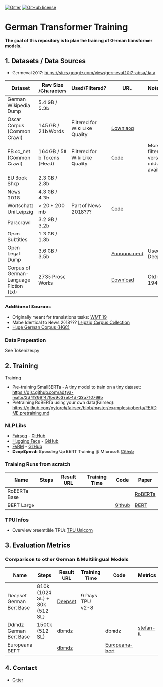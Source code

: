 [![Gitter](https://badges.gitter.im/German-Transformer-Training/community.svg)](https://gitter.im/German-Transformer-Training/community?utm_source=badge&utm_medium=badge&utm_campaign=pr-badge)
[![GitHub license](https://img.shields.io/github/license/PhilipMay/german-transformer-training)](https://github.com/PhilipMay/german-transformer-training/blob/master/LICENSE)

# German Transformer Training
**The goal of this repository is to plan the training of German transformer models.**


## 1. Datasets / Data Sources
- Germeval 2017: https://sites.google.com/view/germeval2017-absa/data

Dataset                                                                  | Raw Size    /Characters                                                               | Used/Filtered?                                                            | URL| Notes/Status
----------------------------------------------------------------------------------- | ---------------------------------------------------------------------------- | ------------------------------------------------------------------ | ----------------------------------------------------- | ----------------------------------
German Wikipedia Dump                                         |  5.4 GB / 5.3b   |             |       | 
Oscar Corpus (Common Crawl)                                       |  145 GB / 21b Words  |     Filtered for Wiki Like Quality        |  <a href ='https://oscar-corpus.com/'>Downlaod</a>     | 
FB cc_net (Common Crawl)                                       |  164 GB / 58 b Tokens (Head) |     Filtered for Wiki Like Quality        |  <a href ='https://github.com/facebookresearch/cc_net'>Code</a>     |  More broadly filtered versions middle&tail available too
EU Book Shop                                              | 2.3 GB / 2.3b  |        | 
News 2018                                             | 4.3 GB / 4.3b  |        | 
Wortschatz Uni Leipzig                                             | > 20 * 200 mb |   Part of News 2018???     | <a href ='https://wortschatz.uni-leipzig.de/de/download/german'>Code</a> 
Paracrawl                                            | 3.2 GB / 3.2b  |        | 
Open Subtitles                                            | 1.3 GB / 1.3b  |        | 
Open Legal Dump                                                    |   3.6 GB / 3.5b        | | <a href ='http://openlegaldata.io/research/2019/02/19/court-decision-dataset.html'>Announcment</a>        | Used by Deepset
Corpus of German-Language Fiction (txt) | 2735 Prose Works  |        |  <a href ='https://figshare.com/articles/Corpus_of_German-Language_Fiction_txt_/4524680/1'>Download</a> | Old (1510-1940)

### Additional Sources 
- Originally meant for translations tasks: <a href ='http://www.statmt.org/wmt19/translation-task.html#download'>WMT 19</a>
- Mabe Identical to News 2018??? <a href ='https://datasetsearch.research.google.com/search?query=german&docid=37NTDqMDLv%2BKtj8QAAAAAA%3D%3D'>Leipzig Corpus Collection</a>
- <a href ='https://www.ims.uni-stuttgart.de/en/research/resources/corpora/hgc/'>Huge German Corpus (HGC)</a>

### Data Preperation
 
 See Tokenizer.py


## 2. Training 


Training
- Pre-training SmallBERTa - A tiny model to train on a tiny dataset: https://gist.github.com/aditya-malte/2d4f896f471be9c38eb4d723a710768b
- Pretraining RoBERTa using your own data(Fairseq): https://github.com/pytorch/fairseq/blob/master/examples/roberta/README.pretraining.md

###  NLP Libs 
- [Fairseq](https://fairseq.readthedocs.io/) - [GitHub](https://github.com/pytorch/fairseq)
- [Hugging Face](https://huggingface.co/) - [GitHub](https://github.com/huggingface)
- [FARM](https://farm.deepset.ai/) - [GitHub](https://github.com/deepset-ai/FARM)
- **DeepSpeed:** Speeding Up BERT Training @ Microsoft  <a href ='https://github.com/microsoft/DeepSpeed'>Github</a>

### Training Runs from scratch 

Name                                                                  | Steps                                                                   | Result URL                                                            | Training Time | Code | Paper 
----------------------------------------------------------------------------------- | ---------------------------------------------------------------------------- | ------------------------------------------------------------------ | ----------------------------------------------------- | ---------------------------------- | ----------------------------------
RoBERTa Base                                       |           |           |       | |<a href ='https://arxiv.org/pdf/1907.11692.pdf'>RoBERTa</a> 
BERT Large                                       |           |           |         | <a href='https://arxiv.org/pdf/1907.11692.pdf'>Github</a>  |<a href ='https://arxiv.org/abs/1810.04805'>BERT</a> 

### TPU Infos 

- Overview preemtible TPUs <a href ='https://github.com/shawwn/tpunicorn'>TPU Unicorn</a> 

## 3. Evaluation Metrics

### Comparison to other German & Multilingual Models



Name                                                                  | Steps                                                                   | Result URL                                                            | Training Time | Code | Metrics 
----------------------------------------------------------------------------------- | ---------------------------------------------------------------------------- | ------------------------------------------------------------------ | ----------------------------------------------------- | ---------------------------------- | ----------------------------------
Deepset German Bert Base                                     |   810k (1024 SL) + 30k (512 SL)         |  <a href ='https://deepset.ai/german-bert'>Deepset</a>               |      9 Days TPU v2-8    |  
Ddmdz German Bert Base                                     |   1500k (512 SL)         |  <a href ='https://github.com/dbmdz/berts#german-bert'>dbmdz</a>               |         |  <a href ='https://github.com/dbmdz/berts#german-bert'>dbmdz</a> | <a href ='https://github.com/stefan-it/fine-tuned-berts-seq#german'>stefan-it</a>
Europeana BERT                                     |            |  <a href ='https://github.com/dbmdz/berts#german-europeana-bert'>dbmdz</a>               |         |    <a href ='https://github.com/dbmdz/berts#german-europeana-bert'>Europeana-bert</a>    

## 4. Contact
- [Gitter](https://gitter.im/German-Transformer-Training/community?utm_source=share-link&utm_medium=link&utm_campaign=share-link)
